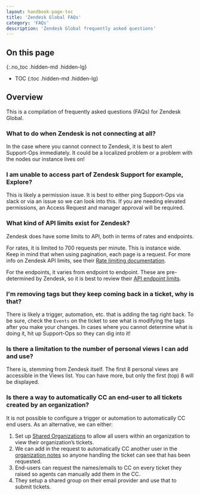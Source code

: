```yaml
---
layout: handbook-page-toc
title: 'Zendesk Global FAQs'
category: 'FAQs'
description: 'Zendesk Global frequently asked questions'
---
```


## On this page
{:.no_toc .hidden-md .hidden-lg}

- TOC
{:toc .hidden-md .hidden-lg}

## Overview

This is a compilation of frequently asked questions (FAQs) for Zendesk Global.

### What to do when Zendesk is not connecting at all?

In the case where you cannot connect to Zendesk, it is best to alert Support-Ops
immediately. It could be a localized problem or a problem with the nodes our
instance lives on!

### I am unable to access part of Zendesk Support for example, Explore?

This is likely a permission issue. It is best to either ping Support-Ops via
slack or via an issue so we can look into this. If you are needing elevated
permissions, an Access Request and manager approval will be required.

### What kind of API limits exist for Zendesk?

Zendesk does have some limits to API, both in terms of rates and endpoints.

For rates, it is limited to 700 requests per minute. This is instance wide.
Keep in mind that when using pagination, each page is a request. For more info
on Zendesk API limits, see their
[Rate limiting documentation](https://developer.zendesk.com/rest_api/docs/support/introduction#rate-limits).

For the endpoints, it varies from endpoint to endpoint. These are pre-determined
by Zendesk, so it is best to review their
[API endpoint limits](https://developer.zendesk.com/rest_api/docs/support/introduction#endpoint-specific-rate-limits).

### I'm removing tags but they keep coming back in a ticket, why is that?

There is likely a trigger, automation, etc. that is adding the tag right back.
To be sure, check the `Events` on the ticket to see what is modifying the tags
after you make your changes. In cases where you cannot determine what is doing
it, hit up Support-Ops so they can dig into it!

### Is there a limitation to the number of personal views I can add and use?

There is, stemming from Zendesk itself. The first 8 personal views are
accessible in the Views list. You can have more, but only the first (top) 8 will
be displayed.

### Is there a way to automatically CC an end-user to all tickets created by an organization?

It is not possible to configure a trigger or automation to automatically CC end users. As an alternative, we can either: 

1. Set up [Shared Organizations](https://about.gitlab.com/handbook/support/support-ops/workflows/shared_organizations.html) to allow all users within an organization to view their organization’s tickets. 
1. We can add in the request to automatically CC another user in the [organization notes](https://gitlab.com/gitlab-com/support/support-ops/support-ops-project/-/issues/new?issuable_template=Add%20Zendesk%20Organization%20Notes%20or%20Tags%20Request) so anyone handling the ticket can see that has been requested. 
1. End-users can request the names/emails to CC on every ticket they raised so agents can manually add them in the CC. 
1. They setup a shared group on their email provider and use that to submit tickets. 

